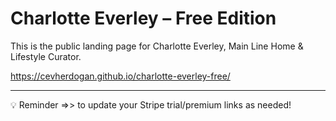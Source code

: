 # Charlotte Everley – Free Edition

This is the public landing page for Charlotte Everley, Main Line Home & Lifestyle Curator.

https://cevherdogan.github.io/charlotte-everley-free/

---

💡 Reminder =>> to update your Stripe trial/premium links as needed!
